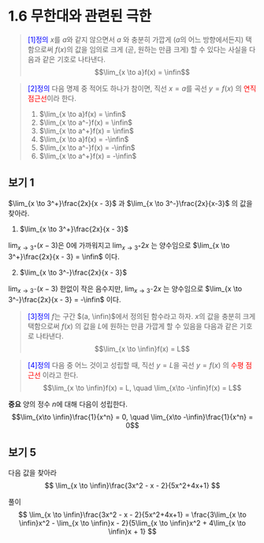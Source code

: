 # 1.6 무한대와 관련된 극한

> <span style="color:blue">[1]정의</span> $x$를 $a$와 같지 않으면서 $a$ 와 충분히 가깝게 ($a$의 어느 방향에서든지) 택함으로써 $f(x)$의 값을 임의로 크게 (곧, 원하는 만큼 크게) 할 수 있다는 사실을 다음과 같은 기호로 나타낸다.
> $$\lim_{x \to a}f(x) = \infin$$

> <span style="color:blue">[2]정의</span> 다음 명제 중 적어도 하나가 참이면, 직선 $x=a$를 곡선 $y=f(x)$ 의 <span style="color:red">연직 점근선</span>이라 한다.
> 1. $\lim_{x \to a}f(x) = \infin$
> 2. $\lim_{x \to a^-}f(x) = \infin$
> 3. $\lim_{x \to a^+}f(x) = \infin$
> 4. $\lim_{x \to a}f(x) = -\infin$
> 5. $\lim_{x \to a^-}f(x) = -\infin$
> 6. $\lim_{x \to a^+}f(x) = -\infin$


## 보기 1
$\lim_{x \to 3^+}\frac{2x}{x - 3}$ 과 $\lim_{x \to 3^-}\frac{2x}{x-3}$ 의 값을 찾아라.

1. $\lim_{x \to 3^+}\frac{2x}{x - 3}$

$\lim_{x \to 3^+}(x - 3)$은 0에 가까워지고 $\lim_{x \to 3^+}2x$ 는 양수임으로 $\lim_{x \to 3^+}\frac{2x}{x - 3} = \infin$ 이다.

2. $\lim_{x \to 3^-}\frac{2x}{x - 3}$ 

$\lim_{x \to 3^-}(x - 3)$ 한없이 작은 음수지만, $\lim_{x \to 3^-}2x$ 는 양수임으로 $\lim_{x \to 3^-}\frac{2x}{x - 3} = -\infin$ 이다.

> <span style="color:blue">[3]정의</span> $f$는 구간 $(a, \infin)$에서 정의된 함수라고 하자. $x$의 값을 충분히 크게 택함으로써 $f(x)$ 의 값을 $L$에 원하는 만큼 가깝게 할 수 있음을 다음과 같은 기호로 나타낸다.
> $$\lim_{x \to \infin}f(x) = L$$

> <span style="color:blue">[4]정의</span> 다음 중 어느 것이고 성립할 때, 직선 $y=L$을 곡선 $y = f(x)$ 의 <span style="color:red">수평 점근선</span> 이라고 한다.
> $$\lim_{x \to \infin}f(x) = L, \quad \lim_{x\to -\infin}f(x) = L$$

**중요**
양의 정수 $n$에 대해 다음이 성립한다.
$$\lim_{x\to \infin}\frac{1}{x^n} = 0, \quad \lim_{x\to -\infin}\frac{1}{x^n} = 0$$

## 보기 5
다음 값을 찾아라
$$
\lim_{x \to \infin}\frac{3x^2 - x - 2}{5x^2+4x+1}
$$

풀이
$$
\lim_{x \to \infin}\frac{3x^2 - x - 2}{5x^2+4x+1} = \frac{3\lim_{x \to \infin}x^2 - \lim_{x \to \infin}x - 2}{5\lim_{x \to \infin}x^2 + 4\lim_{x \to \infin}x + 1}
$$